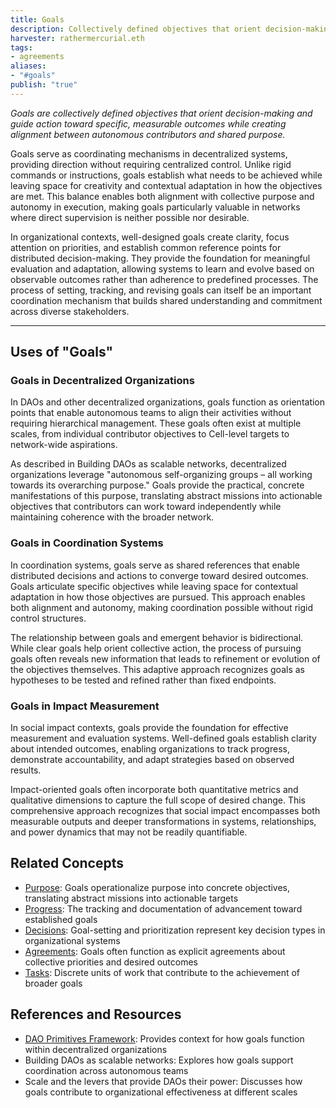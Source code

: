 ```yaml
---
title: Goals 
description: Collectively defined objectives that orient decision-making and action toward specific, measurable outcomes while maintaining alignment with shared purpose.
harvester: rathermercurial.eth
tags:
- agreements 
aliases:
- "#goals" 
publish: "true"
---
```


_Goals are collectively defined objectives that orient decision-making and guide action toward specific, measurable outcomes while creating alignment between autonomous contributors and shared purpose._

Goals serve as coordinating mechanisms in decentralized systems, providing direction without requiring centralized control. Unlike rigid commands or instructions, goals establish what needs to be achieved while leaving space for creativity and contextual adaptation in how the objectives are met. This balance enables both alignment with collective purpose and autonomy in execution, making goals particularly valuable in networks where direct supervision is neither possible nor desirable.

In organizational contexts, well-designed goals create clarity, focus attention on priorities, and establish common reference points for distributed decision-making. They provide the foundation for meaningful evaluation and adaptation, allowing systems to learn and evolve based on observable outcomes rather than adherence to predefined processes. The process of setting, tracking, and revising goals can itself be an important coordination mechanism that builds shared understanding and commitment across diverse stakeholders.

---

## Uses of "Goals"

### Goals in Decentralized Organizations

In DAOs and other decentralized organizations, goals function as orientation points that enable autonomous teams to align their activities without requiring hierarchical management. These goals often exist at multiple scales, from individual contributor objectives to Cell-level targets to network-wide aspirations.

As described in Building DAOs as scalable networks, decentralized organizations leverage "autonomous self-organizing groups – all working towards its overarching purpose." Goals provide the practical, concrete manifestations of this purpose, translating abstract missions into actionable objectives that contributors can work toward independently while maintaining coherence with the broader network.

### Goals in Coordination Systems

In coordination systems, goals serve as shared references that enable distributed decisions and actions to converge toward desired outcomes. Goals articulate specific objectives while leaving space for contextual adaptation in how those objectives are pursued. This approach enables both alignment and autonomy, making coordination possible without rigid control structures.

The relationship between goals and emergent behavior is bidirectional. While clear goals help orient collective action, the process of pursuing goals often reveals new information that leads to refinement or evolution of the objectives themselves. This adaptive approach recognizes goals as hypotheses to be tested and refined rather than fixed endpoints.

### Goals in Impact Measurement

In social impact contexts, goals provide the foundation for effective measurement and evaluation systems. Well-defined goals establish clarity about intended outcomes, enabling organizations to track progress, demonstrate accountability, and adapt strategies based on observed results.

Impact-oriented goals often incorporate both quantitative metrics and qualitative dimensions to capture the full scope of desired change. This comprehensive approach recognizes that social impact encompasses both measurable outputs and deeper transformations in systems, relationships, and power dynamics that may not be readily quantifiable.

## Related Concepts

- [Purpose](tags/purpose.md): Goals operationalize purpose into concrete objectives, translating abstract missions into actionable targets
- [Progress](tags/progress.md): The tracking and documentation of advancement toward established goals
- [Decisions](tags/decisions.md): Goal-setting and prioritization represent key decision types in organizational systems
- [Agreements](tags/agreements.md): Goals often function as explicit agreements about collective priorities and desired outcomes
- [Tasks](tags/tasks.md): Discrete units of work that contribute to the achievement of broader goals

## References and Resources

- [DAO Primitives Framework](artifacts/guides/dao-primitives-framework/index.md): Provides context for how goals function within decentralized organizations
- Building DAOs as scalable networks: Explores how goals support coordination across autonomous teams
- Scale and the levers that provide DAOs their power: Discusses how goals contribute to organizational effectiveness at different scales